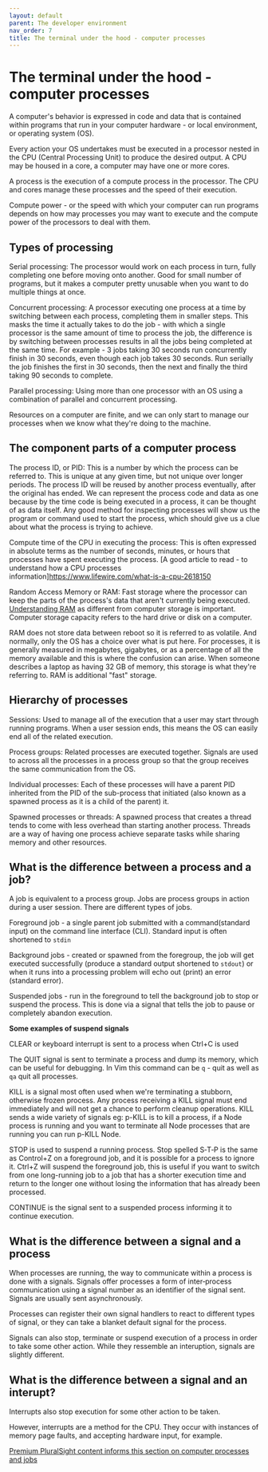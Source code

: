 ```yaml
---
layout: default
parent: The developer environment
nav_order: 7
title: The terminal under the hood - computer processes
---
```


# The terminal under the hood - computer processes

A computer's behavior is expressed in code and data that is contained within programs that run in your computer hardware - or local environment, or operating system (OS).
 
Every action your OS undertakes must be executed in a processor nested in the CPU (Central Processing Unit) to produce the desired output. A CPU may be housed in a core, a computer may have one or more cores. 

A process is the execution of a compute process in the processor. The CPU and cores manage these processes and the speed of their execution.

Compute power - or the speed with which your computer can run programs depends on how may processes you may want to execute and the compute power of the processors to deal with them. 

 ## Types of processing

Serial processing:  The processor would work on each process in turn, fully completing one before moving onto another. Good for small number of programs, but it makes a computer pretty unusable when you want to do multiple things at once. 

Concurrent processing: A processor executing one process at a time by switching between each process, completing them in smaller steps. This masks the time it actually takes to do the job - with which a single processor is the same amount of time to process the job, the difference is by switching between processes results in all the jobs being completed at the same time. For example - 3 jobs taking 30 seconds run concurrently finish in 30 seconds, even though each job takes 30 seconds. Run serially the job finishes the first in 30 seconds, then the next and finally the third taking 90 seconds to complete.

Parallel processing: Using more than one processor with an OS using a combination of parallel and concurrent processing.  

Resources on a computer are finite, and we can only start to manage our processes when we know what they're doing to the machine.

## The component parts of a computer process

 The process ID, or PID: This is a number by which the process can be referred to. This is unique at any given time, but not unique over longer periods. The process ID will be reused by another process eventually, after the original has ended. We can represent the process code and data as one because by the time code is being executed in a process, it can be thought of as data itself. Any good method for inspecting processes will show us the program or command used to start the process, which should give us a clue about what the process is trying to achieve. 
 
 Compute time of the CPU in executing the process: This is often expressed in absolute terms as the number of seconds, minutes, or hours that processes have spent executing the process. [A good article to read - to understand how a CPU processes information]https://www.lifewire.com/what-is-a-cpu-2618150

 
 Random Access Memory or RAM:  Fast storage where the processor can keep the parts of the process's data that aren't currently being executed. [Understanding RAM](https://www.crucial.com/articles/about-memory/support-what-does-computer-memory-do) as different from computer storage is important. Computer storage capacity refers to the hard drive or disk on a computer. 
 
 RAM does not store data between reboot so it is referred to as volatile. And normally, only the OS has a choice over what is put here. For processes, it is generally measured in megabytes, gigabytes, or as a percentage of all the memory available and this is where the confusion can arise. When someone describes a laptop as having 32 GB of memory, this storage is what they're referring to. RAM is additional "fast" storage.

 ## Hierarchy of processes

 Sessions: Used to manage all of the execution that a user may start through running programs. When a user session ends, this means the OS can easily end all of the related execution. 
 
 Process groups: Related processes are executed together. Signals are used to across all the processes in a process group so that the group receives the same communication from the OS. 
 
 Individual processes: Each of these processes will have a parent PID inherited from the PID of the sub-process that initiated (also known as a spawned process as it is a child of the parent) it. 
 
Spawned processes or threads: A spawned process that creates a thread tends to come with less overhead than starting another process. Threads are a way of having one process achieve separate tasks while sharing memory and other resources.

## What is the difference between a process and a job?

A job is equivalent to a process group. Jobs are process groups in action during a user session.
There are different types of jobs.

Foreground job - a single parent job submitted with a command(standard input) on the command line interface (CLI). Standard input is often shortened to `stdin` 

Background jobs  - created or spawned from the foregroup, the job will get executed successfully (produce a standard output shortened to `stdout`) or when it runs into a processing problem will echo out (print) an error (standard error).

Suspended jobs - run in the foreground to tell the background job to stop or suspend the process. This is done via a signal that tells the job to pause or completely abandon execution.

__Some examples of suspend signals__

CLEAR or keyboard interrupt is sent to a process when Ctrl+C is used

The QUIT signal is sent to terminate a process and dump its memory, which can be useful for debugging. In Vim this command can be `q` - quit as well as `qa` quit all processes. 

KILL is a signal most often used when we're terminating a stubborn, otherwise frozen process. Any process receiving a KILL signal must end immediately and will not get a chance to perform cleanup operations. KILL sends a wide variety of signals eg: p-KILL is to kill a process, if a Node process is running and you want to terminate all Node processes that are running you can run p-KILL Node.

STOP is used to suspend a running process. Stop spelled S‑T‑P is the same as Control+Z on a foreground job, and it is possible for a process to ignore it. Ctrl+Z will suspend the foreground job, this is useful if you want to switch from one long-running job to a job that has a shorter execution time and return to the longer one without losing the information that has already been processed.

CONTINUE is the signal sent to a suspended process informing it to continue execution. 


## What is the difference between a signal and a process
 
When processes are running, the way to communicate within a process is done with a signals.
Signals offer processes a form of inter‑process communication using a signal number as an identifier of the signal sent. Signals are usually sent asynchronously.
 
Processes can register their own signal handlers to react to different types of signal, or they can take a blanket default signal for the process. 
 
Signals can also stop, terminate or suspend execution of a process in order to take some other action. While they ressemble an interuption, signals are slightly different.

## What is the difference between a signal and an interupt?

Interrupts also stop execution for some other action to be taken. 

However, interrupts are a method for the CPU. They occur with instances of memory page faults, and accepting hardware input, for example. 

[Premium PluralSight content informs this section on computer processes and jobs](https://app.pluralsight.com/library/courses/managing-jobs-processes-bash-z-shell/table-of-contents)

